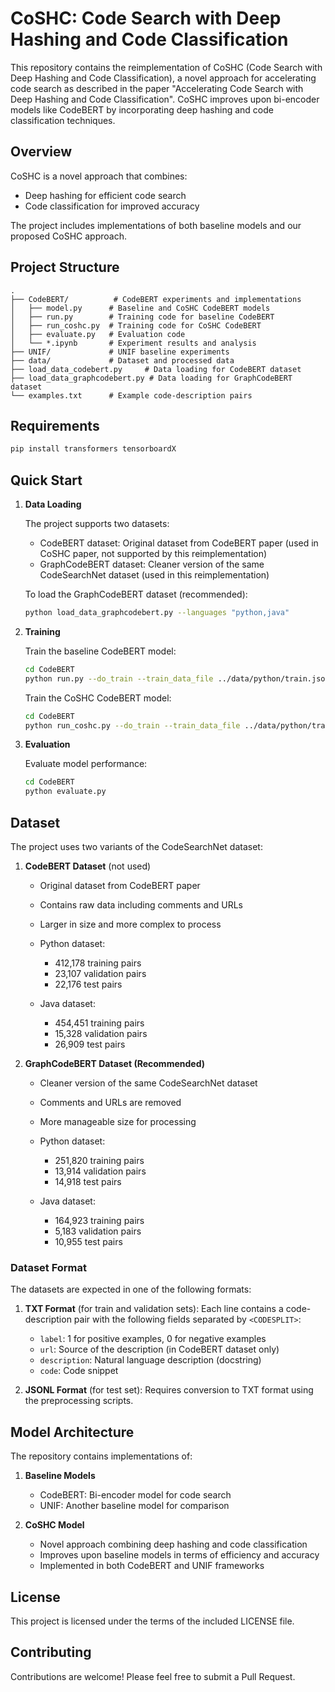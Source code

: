 # CoSHC: Code Search with Deep Hashing and Code Classification

This repository contains the reimplementation of CoSHC (Code Search with Deep Hashing and Code Classification), a novel approach for accelerating code search as described in the paper "Accelerating Code Search with Deep Hashing and Code Classification". CoSHC improves upon bi-encoder models like CodeBERT by incorporating deep hashing and code classification techniques.

## Overview

CoSHC is a novel approach that combines:
- Deep hashing for efficient code search
- Code classification for improved accuracy

The project includes implementations of both baseline models and our proposed CoSHC approach.

## Project Structure

```
.
├── CodeBERT/          # CodeBERT experiments and implementations
│   ├── model.py      # Baseline and CoSHC CodeBERT models
│   ├── run.py        # Training code for baseline CodeBERT
│   ├── run_coshc.py  # Training code for CoSHC CodeBERT
│   ├── evaluate.py   # Evaluation code
│   └── *.ipynb       # Experiment results and analysis
├── UNIF/             # UNIF baseline experiments
├── data/             # Dataset and processed data
├── load_data_codebert.py     # Data loading for CodeBERT dataset
├── load_data_graphcodebert.py # Data loading for GraphCodeBERT dataset
└── examples.txt      # Example code-description pairs
```

## Requirements

```bash
pip install transformers tensorboardX
```

## Quick Start

1. **Data Loading**

   The project supports two datasets:
   - CodeBERT dataset: Original dataset from CodeBERT paper (used in CoSHC paper, not supported by this reimplementation)
   - GraphCodeBERT dataset: Cleaner version of the same CodeSearchNet dataset (used in this reimplementation)

   To load the GraphCodeBERT dataset (recommended):
   ```bash
   python load_data_graphcodebert.py --languages "python,java"
   ```

2. **Training**

   Train the baseline CodeBERT model:
   ```bash
   cd CodeBERT
   python run.py --do_train --train_data_file ../data/python/train.jsonl --output_dir models/python_baseline --model_name_or_path microsoft/codebert-base --tokenizer_name microsoft/codebert-base --train_batch_size 4 --eval_batch_size 4 --learning_rate 5e-5 --num_train_epochs 1
   ```

   Train the CoSHC CodeBERT model:
   ```bash
   cd CodeBERT
   python run_coshc.py --do_train --train_data_file ../data/python/train.jsonl --output_dir models/python_coshc --model_name_or_path microsoft/codebert-base --tokenizer_name microsoft/codebert-base --train_batch_size 4 --eval_batch_size 4 --learning_rate 5e-5 --num_train_epochs 1 --hash_dim 128 --hash_epochs 10 --num_clusters 10 --beta 0.6 --eta 0.4 --mu 1.5 --lambda1 0.1 --lambda2 0.1 --total_recall 100
   ```

3. **Evaluation**

   Evaluate model performance:
   ```bash
   cd CodeBERT
   python evaluate.py
   ```

## Dataset

The project uses two variants of the CodeSearchNet dataset:

1. **CodeBERT Dataset** (not used)
   - Original dataset from CodeBERT paper
   - Contains raw data including comments and URLs
   - Larger in size and more complex to process
   - Python dataset:
       - 412,178 training pairs
       - 23,107 validation pairs
       - 22,176 test pairs

   - Java dataset:
       - 454,451 training pairs
       - 15,328 validation pairs
       - 26,909 test pairs


2. **GraphCodeBERT Dataset (Recommended)**
   - Cleaner version of the same CodeSearchNet dataset
   - Comments and URLs are removed
   - More manageable size for processing
   - Python dataset:
       - 251,820 training pairs
       - 13,914 validation pairs
       - 14,918 test pairs

   - Java dataset:
       - 164,923 training pairs
       - 5,183 validation pairs
       - 10,955 test pairs



### Dataset Format

The datasets are expected in one of the following formats:

1. **TXT Format** (for train and validation sets):
   Each line contains a code-description pair with the following fields separated by `<CODESPLIT>`:
   - `label`: 1 for positive examples, 0 for negative examples
   - `url`: Source of the description (in CodeBERT dataset only)
   - `description`: Natural language description (docstring)
   - `code`: Code snippet

2. **JSONL Format** (for test set):
   Requires conversion to TXT format using the preprocessing scripts.

## Model Architecture

The repository contains implementations of:

1. **Baseline Models**
   - CodeBERT: Bi-encoder model for code search
   - UNIF: Another baseline model for comparison

2. **CoSHC Model**
   - Novel approach combining deep hashing and code classification
   - Improves upon baseline models in terms of efficiency and accuracy
   - Implemented in both CodeBERT and UNIF frameworks

## License

This project is licensed under the terms of the included LICENSE file.


## Contributing

Contributions are welcome! Please feel free to submit a Pull Request.